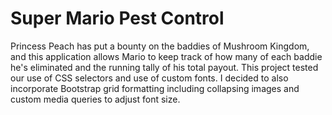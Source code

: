 # Super Mario Pest Control

Princess Peach has put a bounty on the baddies of Mushroom Kingdom, and this application allows Mario to keep track of how many of each baddie he's eliminated and the running tally of his total payout. This project tested our use of CSS selectors and use of custom fonts. I decided to also incorporate Bootstrap grid formatting including collapsing images and custom media queries to adjust font size.
